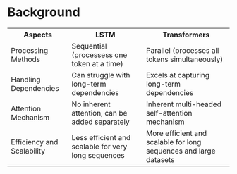 # Background

<table>

<tr>
<th>Aspects</th>
<th>LSTM</th>
<th>Transformers</th>
</tr>

<tr>
<td>Processing Methods</td>
<td>Sequential (processess one token at a time)</td>
<td>Parallel (processes all tokens simultaneously)</td>
</tr>

<tr>
<td>Handling Dependencies</td>
<td>Can struggle with long-term dependencies</td>
<td>Excels at capturing long-term dependencies</td>
</tr>

<tr>
<td>Attention Mechanism</td>
<td>No inherent attention, can be added separately</td>
<td>Inherent multi-headed self-attention mechanism</td>
</tr>

<tr>
<td>Efficiency and Scalability</td>
<td>Less efficient and scalable for very long sequences</td>
<td>More efficient and scalable for long sequences and large datasets</td>
</tr>

</table>